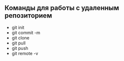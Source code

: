## Команды для работы с удаленным репозиторием 
* git init
* git commit -m
* git clone
* git pull
* git push
* git remote -v